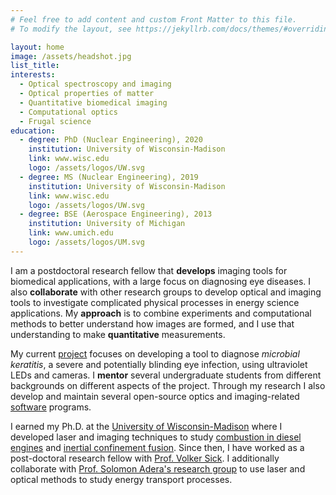 ```yaml
---
# Feel free to add content and custom Front Matter to this file.
# To modify the layout, see https://jekyllrb.com/docs/themes/#overriding-theme-defaults

layout: home
image: /assets/headshot.jpg
list_title: 
interests:
  - Optical spectroscopy and imaging
  - Optical properties of matter
  - Quantitative biomedical imaging
  - Computational optics
  - Frugal science
education:
  - degree: PhD (Nuclear Engineering), 2020
    institution: University of Wisconsin-Madison
    link: www.wisc.edu
    logo: /assets/logos/UW.svg
  - degree: MS (Nuclear Engineering), 2019
    institution: University of Wisconsin-Madison
    link: www.wisc.edu
    logo: /assets/logos/UW.svg
  - degree: BSE (Aerospace Engineering), 2013
    institution: University of Michigan
    link: www.umich.edu
    logo: /assets/logos/UM.svg
---
```


I am a postdoctoral research fellow that **develops** imaging tools for biomedical applications, with a large focus on diagnosing eye diseases. I also **collaborate** with other research groups to develop optical and imaging tools to investigate complicated physical processes in energy science applications. My **approach** is to combine experiments and computational methods to better understand how images are formed, and I use that understanding to make **quantitative** measurements.

<!--more-->

My current [project](/research) focuses on developing a tool to diagnose *microbial keratitis*, a severe and potentially blinding eye infection, using ultraviolet LEDs and cameras. I **mentor** several undergraduate students from different backgrounds on different aspects of the project. Through my research I also develop and maintain several open-source optics and imaging-related [software](/code/) programs.

I earned my Ph.D. at the [University of Wisconsin-Madison](https://www.wisc.edu) where I developed laser and imaging techniques to study [combustion in diesel engines](https://erc.wisc.edu/) and [inertial confinement fusion](http://silver.neep.wisc.edu/~shock/). Since then, I have worked as a post-doctoral research fellow with [Prof. Volker Sick](https://volker-sick.engin.umich.edu/home). I additionally collaborate with [Prof. Solomon Adera's research group](https://adera.engin.umich.edu/) to use laser and optical methods to study energy transport processes.
